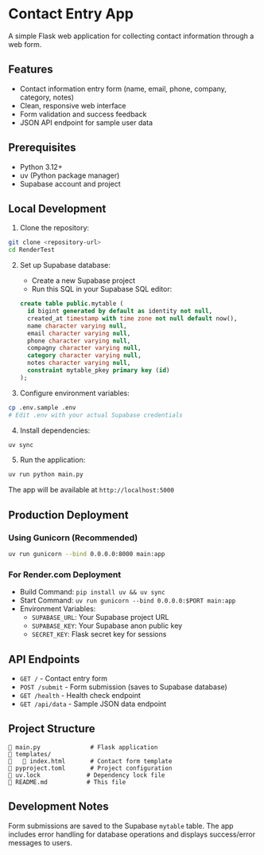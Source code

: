 # Contact Entry App

A simple Flask web application for collecting contact information through a web form.

## Features

- Contact information entry form (name, email, phone, company, category, notes)
- Clean, responsive web interface
- Form validation and success feedback
- JSON API endpoint for sample user data

## Prerequisites

- Python 3.12+
- uv (Python package manager)
- Supabase account and project

## Local Development

1. Clone the repository:
```bash
git clone <repository-url>
cd RenderTest
```

2. Set up Supabase database:
   - Create a new Supabase project
   - Run this SQL in your Supabase SQL editor:
   ```sql
   create table public.mytable (
     id bigint generated by default as identity not null,
     created_at timestamp with time zone not null default now(),
     name character varying null,
     email character varying null,
     phone character varying null,
     compagny character varying null,
     category character varying null,
     notes character varying null,
     constraint mytable_pkey primary key (id)
   );
   ```

3. Configure environment variables:
```bash
cp .env.sample .env
# Edit .env with your actual Supabase credentials
```

4. Install dependencies:
```bash
uv sync
```

5. Run the application:
```bash
uv run python main.py
```

The app will be available at `http://localhost:5000`

## Production Deployment

### Using Gunicorn (Recommended)

```bash
uv run gunicorn --bind 0.0.0.0:8000 main:app
```

### For Render.com Deployment

- Build Command: `pip install uv && uv sync`
- Start Command: `uv run gunicorn --bind 0.0.0.0:$PORT main:app`
- Environment Variables:
  - `SUPABASE_URL`: Your Supabase project URL
  - `SUPABASE_KEY`: Your Supabase anon public key
  - `SECRET_KEY`: Flask secret key for sessions

## API Endpoints

- `GET /` - Contact entry form
- `POST /submit` - Form submission (saves to Supabase database)
- `GET /health` - Health check endpoint
- `GET /api/data` - Sample JSON data endpoint

## Project Structure

```
   main.py              # Flask application
   templates/
      index.html       # Contact form template
   pyproject.toml       # Project configuration
   uv.lock             # Dependency lock file
   README.md           # This file
```

## Development Notes

Form submissions are saved to the Supabase `mytable` table. The app includes error handling for database operations and displays success/error messages to users.